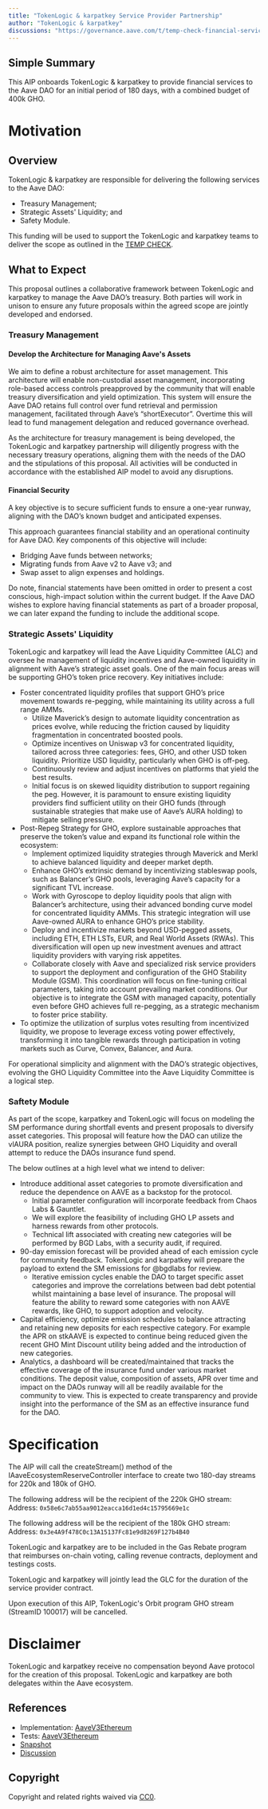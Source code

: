 ```yaml
---
title: "TokenLogic & karpatkey Service Provider Partnership"
author: "TokenLogic & karpatkey"
discussions: "https://governance.aave.com/t/temp-check-financial-services-proposal-karpatkey-tokenlogic/15633"
---
```


## Simple Summary

This AIP onboards TokenLogic & karpatkey to provide financial services to the Aave DAO for an initial period of 180 days, with a combined budget of 400k GHO.

# Motivation

## Overview

TokenLogic & karpatkey are responsible for delivering the following services to the Aave DAO:

- Treasury Management;
- Strategic Assets' Liquidity; and
- Safety Module.

This funding will be used to support the TokenLogic and karpatkey teams to deliver the scope as outlined in the [TEMP CHECK](https://governance.aave.com/t/temp-check-financial-services-proposal-karpatkey-tokenlogic/15633).

## What to Expect

This proposal outlines a collaborative framework between TokenLogic and karpatkey to manage the Aave DAO’s treasury. Both parties will work in unison to ensure any future proposals within the agreed scope are jointly developed and endorsed.

### Treasury Management

#### Develop the Architecture for Managing Aave's Assets

We aim to define a robust architecture for asset management. This architecture will enable non-custodial asset management, incorporating role-based access controls preapproved by the community that will enable treasury diversification and yield optimization. This system will ensure the Aave DAO retains full control over fund retrieval and permission management, facilitated through Aave’s “shortExecutor”. Overtime this will lead to fund management delegation and reduced governance overhead.

As the architecture for treasury management is being developed, the TokenLogic and karpatkey partnership will diligently progress with the necessary treasury operations, aligning them with the needs of the DAO and the stipulations of this proposal. All activities will be conducted in accordance with the established AIP model to avoid any disruptions.

#### Financial Security

A key objective is to secure sufficient funds to ensure a one-year runway, aligning with the DAO’s known budget and anticipated expenses.

This approach guarantees financial stability and an operational continuity for Aave DAO. Key components of this objective will include:

- Bridging Aave funds between networks;
- Migrating funds from Aave v2 to Aave v3; and
- Swap asset to align expenses and holdings.

Do note, financial statements have been omitted in order to present a cost conscious, high-impact solution within the current budget. If the Aave DAO wishes to explore having financial statements as part of a broader proposal, we can later expand the funding to include the additional scope.

### Strategic Assets' Liquidity

TokenLogic and karpatkey will lead the Aave Liquidity Committee (ALC) and oversee he management of liquidity incentives and Aave-owned liquidity in alignment with Aave’s strategic asset goals. One of the main focus areas will be supporting GHO’s token price recovery. Key initiatives include:

- Foster concentrated liquidity profiles that support GHO’s price movement towards re-pegging, while maintaining its utility across a full range AMMs.
  - Utilize Maverick’s design to automate liquidity concentration as prices evolve, while reducing the friction caused by liquidity fragmentation in concentrated boosted pools.
  - Optimize incentives on Uniswap v3 for concentrated liquidity, tailored across three categories: fees, GHO, and other USD token liquidity. Prioritize USD liquidity, particularly when GHO is off-peg.
  - Continuously review and adjust incentives on platforms that yield the best results.
  - Initial focus is on skewed liquidity distribution to support regaining the peg. However, it is paramount to ensure existing liquidity providers find sufficient utility on their GHO funds (through sustainable strategies that make use of Aave’s AURA holding) to mitigate selling pressure.
- Post-Repeg Strategy for GHO, explore sustainable approaches that preserve the token’s value and expand its functional role within the ecosystem:
  - Implement optimized liquidity strategies through Maverick and Merkl to achieve balanced liquidity and deeper market depth.
  - Enhance GHO’s extrinsic demand by incentivizing stableswap pools, such as Balancer’s GHO pools, leveraging Aave’s capacity for a significant TVL increase.
  - Work with Gyroscope to deploy liquidity pools that align with Balancer’s architecture, using their advanced bonding curve model for concentrated liquidity AMMs. This strategic integration will use Aave-owned AURA to enhance GHO’s price stability.
  - Deploy and incentivize markets beyond USD-pegged assets, including ETH, ETH LSTs, EUR, and Real World Assets (RWAs). This diversification will open up new investment avenues and attract liquidity providers with varying risk appetites.
  - Collaborate closely with Aave and specialized risk service providers to support the deployment and configuration of the GHO Stability Module (GSM). This coordination will focus on fine-tuning critical parameters, taking into account prevailing market conditions. Our objective is to integrate the GSM with managed capacity, potentially even before GHO achieves full re-pegging, as a strategic mechanism to foster price stability.
- To optimize the utilization of surplus votes resulting from incentivized liquidity, we propose to leverage excess voting power effectively, transforming it into tangible rewards through participation in voting markets such as Curve, Convex, Balancer, and Aura.

For operational simplicity and alignment with the DAO’s strategic objectives, evolving the GHO Liquidity Committee into the Aave Liquidity Committee is a logical step.

### Saftety Module

As part of the scope, karpatkey and TokenLogic will focus on modeling the SM performance during shortfall events and present proposals to diversify asset categories. This proposal will feature how the DAO can utilize the vlAURA position, realize synergies between GHO Liquidity and overall attempt to reduce the DAOs insurance fund spend.

The below outlines at a high level what we intend to deliver:

- Introduce additional asset categories to promote diversification and reduce the dependence on AAVE as a backstop for the protocol.
  - Initial parameter configuration will incorporate feedback from Chaos Labs & Gauntlet.
  - We will explore the feasibility of including GHO LP assets and harness rewards from other protocols.
  - Technical lift associated with creating new categories will be performed by BGD Labs, with a security audit, if required.
- 90-day emission forecast will be provided ahead of each emission cycle for community feedback. TokenLogic and karpatkey will prepare the payload to extend the SM emissions for @bgdlabs for review.
  - Iterative emission cycles enable the DAO to target specific asset categories and improve the correlations between bad debt potential whilst maintaining a base level of insurance. The proposal will feature the ability to reward some categories with non AAVE rewards, like GHO, to support adoption and velocity.
- Capital efficiency, optimize emission schedules to balance attracting and retaining new deposits for each respective category. For example the APR on stkAAVE is expected to continue being reduced given the recent GHO Mint Discount utility being added and the introduction of new categories.
- Analytics, a dashboard will be created/maintained that tracks the effective coverage of the insurance fund under various market conditions. The deposit value, composition of assets, APR over time and impact on the DAOs runway will all be readily available for the community to view. This is expected to create transparency and provide insight into the performance of the SM as an effective insurance fund for the DAO.

# Specification

The AIP will call the createStream() method of the IAaveEcosystemReserveController interface to create two 180-day streams for 220k and 180k of GHO.

The following address will be the recipient of the 220k GHO stream:
Address: `0x58e6c7ab55aa9012eacca16d1ed4c15795669e1c`

The following address will be the recipient of the 180k GHO stream:
Address: `0x3e4A9f478C0c13A15137Fc81e9d8269F127b4B40`

TokenLogic and karpatkey are to be included in the Gas Rebate program that reimburses on-chain voting, calling revenue contracts, deployment and testings costs.

TokenLogic and karpatkey will jointly lead the GLC for the duration of the service provider contract.

Upon execution of this AIP, TokenLogic's Orbit program GHO stream (StreamID 100017) will be cancelled.

# Disclaimer

TokenLogic and karpatkey receive no compensation beyond Aave protocol for the creation of this proposal. TokenLogic and karpatkey are both delegates within the Aave ecosystem.

## References

- Implementation: [AaveV3Ethereum](https://github.com/bgd-labs/aave-proposals-v3/blob/main/src/20231207_AaveV3Ethereum_TokenLogicKarpatkeyServiceProviderPartnership/AaveV3Ethereum_TokenLogicKarpatkeyServiceProviderPartnership_20231207.sol)
- Tests: [AaveV3Ethereum](https://github.com/bgd-labs/aave-proposals-v3/blob/main/src/20231207_AaveV3Ethereum_TokenLogicKarpatkeyServiceProviderPartnership/AaveV3Ethereum_TokenLogicKarpatkeyServiceProviderPartnership_20231207.t.sol)
- [Snapshot](TODO)
- [Discussion](https://governance.aave.com/t/temp-check-financial-services-proposal-karpatkey-tokenlogic/15633)

## Copyright

Copyright and related rights waived via [CC0](https://creativecommons.org/publicdomain/zero/1.0/).
